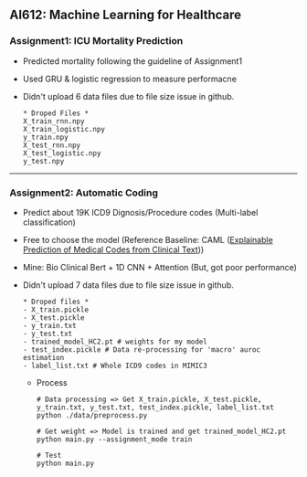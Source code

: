 ## AI612: Machine Learning for Healthcare  

### Assignment1: ICU Mortality Prediction  
- Predicted mortality following the guideline of Assignment1  
- Used GRU & logistic regression to measure performacne   
- Didn't upload 6 data files due to file size issue in github.  

  ```  
  * Droped Files * 
  X_train_rnn.npy
  X_train_logistic.npy
  y_train.npy
  X_test_rnn.npy
  X_test_logistic.npy
  y_test.npy
  ```  
---  

### Assignment2: Automatic Coding  
- Predict about 19K ICD9 Dignosis/Procedure codes (Multi-label classification)  
- Free to choose the model (Reference Baseline: CAML ([Explainable Prediction of Medical Codes from Clinical Text](https://arxiv.org/abs/1802.05695)))  
- Mine: Bio Clinical Bert + 1D CNN + Attention (But, got poor performance)  
- Didn't upload 7 data files due to file size issue in github.  

  ```  
  * Droped files *
  - X_train.pickle  
  - X_test.pickle
  - y_train.txt
  - y_test.txt
  - trained_model_HC2.pt # weights for my model 
  - test_index.pickle # Data re-processing for 'macro' auroc estimation  
  - label_list.txt # Whole ICD9 codes in MIMIC3
  ```  
  
  - Process  

    ```  
    # Data processing => Get X_train.pickle, X_test.pickle, y_train.txt, y_test.txt, test_index.pickle, label_list.txt  
    python ./data/preprocess.py  
    
    # Get weight => Model is trained and get trained_model_HC2.pt  
    python main.py --assignment_mode train  
    
    # Test  
    python main.py
    ```  
    
